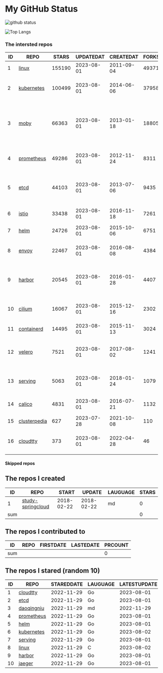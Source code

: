 # My GitHub Status

<img src="https://github-readme-stats-1.yihong0618.vercel.app/api?username=daoqingniu&show_icons=true&&&hide_title=true&count_private=true" alt="github status" />

![Top Langs](https://github-readme-stats-1.yihong0618.vercel.app/api/top-langs/?username=daoqingniu&layout=compact)

<!--START_SECTION:github_repos-->
### The intersted repos
| ID |                              REPO                               | STARS  | UPDATEDAT  | CREATEDAT  | FORKSCOUNT |                                              DESCRIPTIONS                                              |
|----|-----------------------------------------------------------------|--------|------------|------------|------------|--------------------------------------------------------------------------------------------------------|
|  1 | [linux](https://github.com/torvalds/linux)                      | 155190 | 2023-08-01 | 2011-09-04 |      49371 | Linux kernel source tree                                                                               |
|  2 | [kubernetes](https://github.com/kubernetes/kubernetes)          | 100499 | 2023-08-01 | 2014-06-06 |      37958 | Production-Grade Container Scheduling and Management                                                   |
|  3 | [moby](https://github.com/moby/moby)                            |  66363 | 2023-08-01 | 2013-01-18 |      18805 | Moby Project - a collaborative project for the container ecosystem to assemble container-based systems |
|  4 | [prometheus](https://github.com/prometheus/prometheus)          |  49286 | 2023-08-01 | 2012-11-24 |       8311 | The Prometheus monitoring system and time series database.                                             |
|  5 | [etcd](https://github.com/etcd-io/etcd)                         |  44103 | 2023-08-01 | 2013-07-06 |       9435 | Distributed reliable key-value store for the most critical data of a distributed system                |
|  6 | [istio](https://github.com/istio/istio)                         |  33438 | 2023-08-01 | 2016-11-18 |       7261 | Connect, secure, control, and observe services.                                                        |
|  7 | [helm](https://github.com/helm/helm)                            |  24726 | 2023-08-01 | 2015-10-06 |       6751 | The Kubernetes Package Manager                                                                         |
|  8 | [envoy](https://github.com/envoyproxy/envoy)                    |  22467 | 2023-08-01 | 2016-08-08 |       4384 | Cloud-native high-performance edge/middle/service proxy                                                |
|  9 | [harbor](https://github.com/goharbor/harbor)                    |  20545 | 2023-08-01 | 2016-01-28 |       4407 | An open source trusted cloud native registry project that stores, signs, and scans content.            |
| 10 | [cilium](https://github.com/cilium/cilium)                      |  16067 | 2023-08-01 | 2015-12-16 |       2302 | eBPF-based Networking, Security, and Observability                                                     |
| 11 | [containerd](https://github.com/containerd/containerd)          |  14495 | 2023-08-01 | 2015-11-13 |       3024 | An open and reliable container runtime                                                                 |
| 12 | [velero](https://github.com/vmware-tanzu/velero)                |   7521 | 2023-08-01 | 2017-08-02 |       1241 | Backup and migrate Kubernetes applications and their persistent volumes                                |
| 13 | [serving](https://github.com/knative/serving)                   |   5063 | 2023-08-01 | 2018-01-24 |       1079 | Kubernetes-based, scale-to-zero, request-driven compute                                                |
| 14 | [calico](https://github.com/projectcalico/calico)               |   4831 | 2023-08-01 | 2016-07-21 |       1132 | Cloud native networking and network security                                                           |
| 15 | [clusterpedia](https://github.com/clusterpedia-io/clusterpedia) |    627 | 2023-07-28 | 2021-10-08 |        110 | The Encyclopedia of Kubernetes clusters                                                                |
| 16 | [cloudtty](https://github.com/cloudtty/cloudtty)                |    373 | 2023-08-01 | 2022-04-28 |         46 | A Friendly Kubernetes CloudShell (Web Terminal) !                                                      |



#### Skipped repos
<!--END_SECTION:github_repos-->

<!--START_SECTION:my_github-->
## The repos I created
| ID  |                                 REPO                                 |   START    |   UPDATE   | LAUGUAGE | STARS |
|-----|----------------------------------------------------------------------|------------|------------|----------|-------|
|   1 | [study-springcloud](https://github.com/daoqingniu/study-springcloud) | 2018-02-22 | 2018-02-22 | md       |     0 |
| sum |                                                                      |            |            |          |     0 |

## The repos I contributed to
| ID  | REPO | FIRSTDATE | LASTEDATE | PRCOUNT |
|-----|------|-----------|-----------|---------|
| sum |      |           |           |       0 |

## The repos I stared (random 10)
| ID |                          REPO                          | STAREDDATE | LAUGUAGE | LATESTUPDATE |
|----|--------------------------------------------------------|------------|----------|--------------|
|  1 | [cloudtty](https://github.com/cloudtty/cloudtty)       | 2022-11-29 | Go       | 2023-08-01   |
|  2 | [etcd](https://github.com/etcd-io/etcd)                | 2022-11-29 | Go       | 2023-08-01   |
|  3 | [daoqingniu](https://github.com/daoqingniu/daoqingniu) | 2022-11-29 | md       | 2022-11-29   |
|  4 | [prometheus](https://github.com/prometheus/prometheus) | 2022-11-29 | Go       | 2023-08-01   |
|  5 | [helm](https://github.com/helm/helm)                   | 2022-11-29 | Go       | 2023-08-01   |
|  6 | [kubernetes](https://github.com/kubernetes/kubernetes) | 2022-11-29 | Go       | 2023-08-02   |
|  7 | [serving](https://github.com/knative/serving)          | 2022-11-29 | Go       | 2023-08-01   |
|  8 | [linux](https://github.com/torvalds/linux)             | 2022-11-29 | C        | 2023-08-02   |
|  9 | [harbor](https://github.com/goharbor/harbor)           | 2022-11-29 | Go       | 2023-08-01   |
| 10 | [jaeger](https://github.com/jaegertracing/jaeger)      | 2022-11-29 | Go       | 2023-08-01   |

<!--END_SECTION:my_github-->
